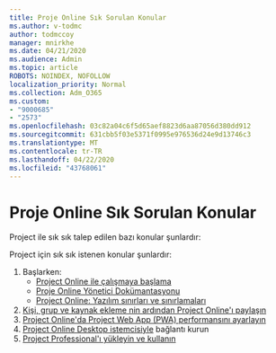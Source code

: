 ```yaml
---
title: Proje Online Sık Sorulan Konular
ms.author: v-todmc
author: todmccoy
manager: mnirkhe
ms.date: 04/21/2020
ms.audience: Admin
ms.topic: article
ROBOTS: NOINDEX, NOFOLLOW
localization_priority: Normal
ms.collection: Adm_O365
ms.custom:
- "9000685"
- "2573"
ms.openlocfilehash: 03c82a04c6f5d65aef8823d6aa87056d380dd912
ms.sourcegitcommit: 631cbb5f03e5371f0995e976536d24e9d13746c3
ms.translationtype: MT
ms.contentlocale: tr-TR
ms.lasthandoff: 04/22/2020
ms.locfileid: "43768061"
---
```

# <a name="project-online-frequently-requested-topics"></a>Proje Online Sık Sorulan Konular

Project ile sık sık talep edilen bazı konular şunlardır:

Project için sık sık istenen konular şunlardır:
1.  Başlarken: 
    -   [Project Online ile çalışmaya başlama](https://docs.microsoft.comProjectOnline/get-started-with-project-online) 
    -   [Proje Online Yönetici Dokümantasyonu](https://docs.microsoft.com/projectonline/project-online) 
    -   [Project Online: Yazılım sınırları ve sınırlamaları](https://docs.microsoft.com/ProjectOnline/project-online-software-boundaries-and-limits) 
2.  [Kişi, grup ve kaynak ekleme nin ardından Project Online'ı paylaşın](https://docs.microsoft.com/projectonline/step-2-add-people-to-project-online) 
3.  [Project Online'da Project Web App (PWA) performansını ayarlayın](https://docs.microsoft.com/projectonline/tune-project-online-performance)
4.  [Project Online Desktop istemcisiyle](https://docs.microsoft.com/projectonline/connect-to-project-online-with-the-project-online-desktop-client) bağlantı kurun 
5.  [Project Professional'ı yükleyin ve kullanın](https://support.office.com/article/install-project-7059249b-d9fe-4d61-ab96-5c5bf435f281) 
